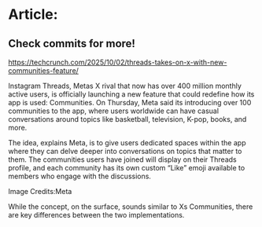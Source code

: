 # Article:

## Check commits for more!
https://techcrunch.com/2025/10/02/threads-takes-on-x-with-new-communities-feature/

Instagram Threads, Metas X rival that now has over 400 million monthly active users, is officially launching a new feature that could redefine how its app is used: Communities. On Thursday, Meta said its introducing over 100 communities to the app, where users worldwide can have casual conversations around topics like basketball, television, K-pop, books, and more.

The idea, explains Meta, is to give users dedicated spaces within the app where they can delve deeper into conversations on topics that matter to them. The communities users have joined will display on their Threads profile, and each community has its own custom &#8220;Like&#8221; emoji available to members who engage with the discussions.

Image Credits:Meta

While the concept, on the surface, sounds similar to Xs Communities, there are key differences between the two implementations.